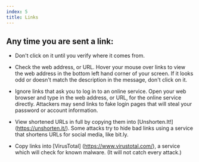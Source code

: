 ```yaml
---
index: 5
title: Links
---
```

## Any time you are sent a link: 

* Don't click on it until you verify where it comes from. 

* Check the web address, or URL. Hover your mouse over links to view the web address in the bottom left hand corner of your screen. If it looks odd or doesn't match the description in the message, don't click on it.

* Ignore links that ask you to log in to an online service. Open your web browser and type in the web address, or URL, for the online service directly. Attackers may send links to fake login pages that will steal your password or account information.  

* View shortened URLs in full by copying them into [Unshorten.It!] (https://unshorten.it/). 
Some attacks try to hide bad links using a service that shortens URLs for social media, like bit.ly. 

* Copy links into [VirusTotal] (https://www.virustotal.com/), a service which will check for known malware. (It will not catch every attack.)